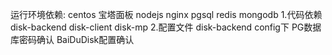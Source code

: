 运行环境依赖:
    centos
    宝塔面板
    nodejs
    nginx
    pgsql
    redis
    mongodb
1.代码依赖
    disk-backend
    disk-client
    disk-mp
2.配置文件
    disk-backend config下 
    PG数据库密码确认
    BaiDuDisk配置确认
